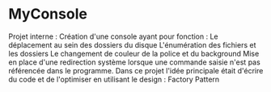 # MyConsole
Projet interne : Création d'une console ayant pour fonction :
Le déplacement au sein des dossiers du disque
L'énumération des fichiers et les dossiers
Le changement de couleur de la police et du background
Mise en place d'une redirection système lorsque une commande saisie n'est pas référencée dans le programme.
Dans ce projet l'idée principale était d'écrire du code et de l'optimiser en utilisant le design : Factory Pattern
